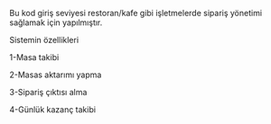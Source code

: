 Bu kod giriş seviyesi restoran/kafe gibi işletmelerde sipariş yönetimi sağlamak için yapılmıştır.


Sistemin özellikleri

1-Masa takibi

2-Masas aktarımı yapma


3-Sipariş çıktısı alma


4-Günlük kazanç takibi
